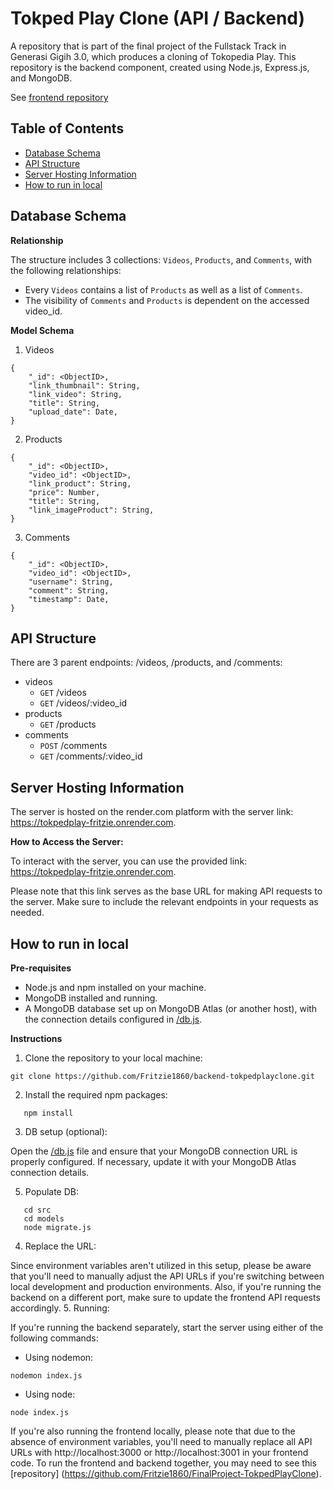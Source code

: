 # Tokped Play Clone (API / Backend)

A repository that is part of the final project of the Fullstack Track in Generasi Gigih 3.0, which produces a cloning of Tokopedia Play. This repository is the backend component, created using Node.js, Express.js, and MongoDB.

See [frontend repository](https://github.com/Fritzie1860/frontend-tokpedplayclone.git)


## **Table of Contents**

- [Database Schema](#database-schema)
- [API Structure](#api-structure)
- [Server Hosting Information](#server-hosting-information)
- [How to run in local](#how-to-run-in-local)


## **Database Schema**

**Relationship**

The structure includes 3 collections: `Videos`, `Products`, and `Comments`, with the following relationships:

- Every `Videos` contains a list of `Products` as well as a list of `Comments`.
- The visibility of `Comments` and `Products` is dependent on the accessed video_id.

**Model Schema**

1. Videos

```
{
    "_id": <ObjectID>,
    "link_thumbnail": String,
    "link_video": String,
    "title": String,
    "upload_date": Date,
}
```

2. Products

```
{
    "_id": <ObjectID>,
    "video_id": <ObjectID>,
    "link_product": String,
    "price": Number,
    "title": String,
    "link_imageProduct": String,
}
```

3. Comments

```
{
    "_id": <ObjectID>,
    "video_id": <ObjectID>,
    "username": String,
    "comment": String,
    "timestamp": Date,
}
```


## **API Structure**

There are 3 parent endpoints: /videos, /products, and /comments:

- videos
  - `GET` /videos
  - `GET` /videos/:video_id
- products
  - `GET` /products
- comments
  - `POST` /comments
  - `GET` /comments/:video_id


## **Server Hosting Information**

The server is hosted on the render.com platform with the server link: https://tokpedplay-fritzie.onrender.com.

**How to Access the Server:**

To interact with the server, you can use the provided link: https://tokpedplay-fritzie.onrender.com.

Please note that this link serves as the base URL for making API requests to the server. Make sure to include the relevant endpoints in your requests as needed.


## How to run in local

**Pre-requisites**

- Node.js and npm installed on your machine.
- MongoDB installed and running.
- A MongoDB database set up on MongoDB Atlas (or another host), with the connection details configured in [/db.js](https://github.com/Fritzie1860/backend-tokpedplayclone/blob/main/src/utils/db.js).

**Instructions**

1. Clone the repository to your local machine:

```
git clone https://github.com/Fritzie1860/backend-tokpedplayclone.git
```

2. Install the required npm packages:
```
   npm install
```
3. DB setup (optional): 

Open the [/db.js](https://github.com/Fritzie1860/backend-tokpedplayclone/blob/main/src/utils/db.js) file and ensure that your MongoDB connection URL is properly configured. If necessary, update it with your MongoDB Atlas connection details.

5. Populate DB: 

```
   cd src
   cd models
   node migrate.js
```

4. Replace the URL: 

Since environment variables aren't utilized in this setup, please be aware that you'll need to manually adjust the API URLs if you're switching between local development and production environments. Also, if you're running the backend on a different port, make sure to update the frontend API requests accordingly.
5. Running:

If you're running the backend separately, start the server using either of the following commands:
   - Using nodemon:
   ```
   nodemon index.js
   ```
   - Using node:
   ```
   node index.js
   ```
If you're also running the frontend locally, please note that due to the absence of environment variables, you'll need to manually replace all API URLs with http://localhost:3000 or http://localhost:3001 in your frontend code. To run the frontend and backend together, you may need to see this [repository] (https://github.com/Fritzie1860/FinalProject-TokpedPlayClone).